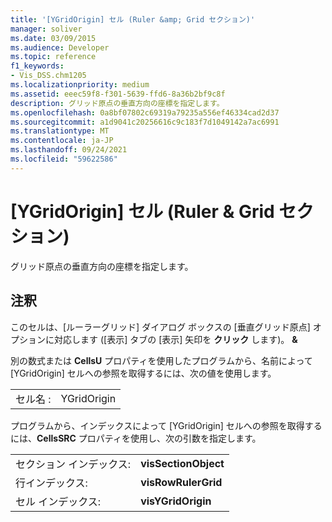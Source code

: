 ```yaml
---
title: '[YGridOrigin] セル (Ruler &amp; Grid セクション)'
manager: soliver
ms.date: 03/09/2015
ms.audience: Developer
ms.topic: reference
f1_keywords:
- Vis_DSS.chm1205
ms.localizationpriority: medium
ms.assetid: eeec59f8-f301-5639-ffd6-8a36b2bf9c8f
description: グリッド原点の垂直方向の座標を指定します。
ms.openlocfilehash: 0a8bf07802c69319a79235a556ef46334cad2d37
ms.sourcegitcommit: a1d9041c20256616c9c183f7d1049142a7ac6991
ms.translationtype: MT
ms.contentlocale: ja-JP
ms.lasthandoff: 09/24/2021
ms.locfileid: "59622586"
---
```

# <a name="ygridorigin-cell-ruler-amp-grid-section"></a>[YGridOrigin] セル (Ruler &amp; Grid セクション)

グリッド原点の垂直方向の座標を指定します。
  
## <a name="remarks"></a>注釈

このセルは、[ルーラーグリッド] ダイアログ ボックスの [垂直グリッド原点] オプションに対応します ([表示] タブの [表示] 矢印を **クリック** します)。 **&amp;** 
  
別の数式または **CellsU** プロパティを使用したプログラムから、名前によって [YGridOrigin] セルへの参照を取得するには、次の値を使用します。 
  
|||
|:-----|:-----|
|セル名 :  <br/> |YGridOrigin  <br/> |
   
プログラムから、インデックスによって [YGridOrigin] セルへの参照を取得するには、**CellsSRC** プロパティを使用し、次の引数を指定します。 
  
|||
|:-----|:-----|
|セクション インデックス:  <br/> |**visSectionObject** <br/> |
|行インデックス:  <br/> |**visRowRulerGrid** <br/> |
|セル インデックス:  <br/> |**visYGridOrigin** <br/> |
   

